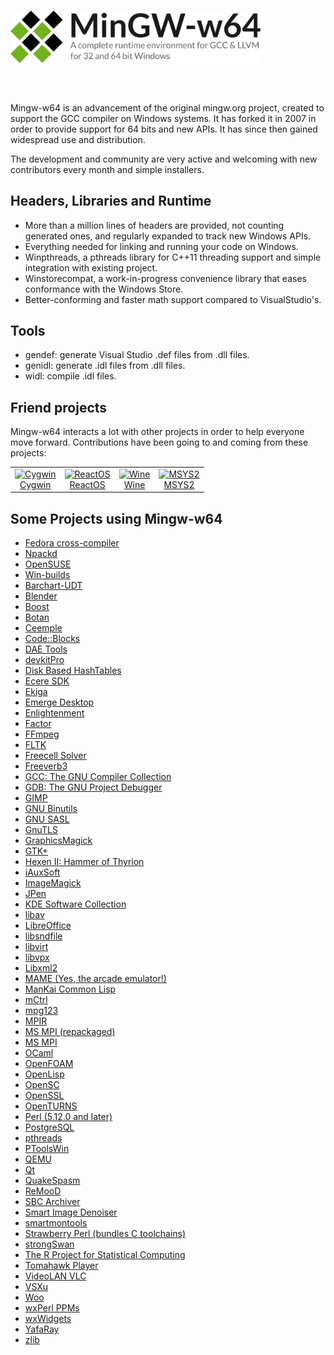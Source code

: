 <header>
<h1 style="text-align: left"><img src="header.svg" style="max-width: min(90%, 400px);"></h1>
</header>

# 

Mingw-w64 is an advancement of the original mingw.org project, created to
support the GCC compiler on Windows systems. It has forked it in 2007 in order
to provide support for 64 bits and new APIs. It has since then gained widespread
use and distribution.

The development and community are very active and welcoming with new
contributors every month and simple installers.

## Headers, Libraries and Runtime

- More than a million lines of headers are provided, not counting generated ones,
  and regularly expanded to track new Windows APIs.
- Everything needed for linking and running your code on Windows.
- Winpthreads, a pthreads library for C++11 threading support and simple
  integration with existing project.
- Winstorecompat, a work-in-progress convenience library that eases conformance with the Windows Store.
- Better-conforming and faster math support compared to VisualStudio's.

## Tools

- gendef: generate Visual Studio .def files from .dll files.
- genidl: generate .idl files from .dll files.
- widl: compile .idl files.

## Friend projects

Mingw-w64 interacts a lot with other projects in order to help everyone move
forward. Contributions have been going to and coming from these projects:

<table>
<tr>
<td style="text-align: center">
    <a href="http://cygwin.com" class="media" title="http://cygwin.com"><img src="./logos/cygwin-logo.png" title="Cygwin" width="64" height="64" alt="Cygwin" />
    <br>Cygwin
    </a>
</td>
<td style="text-align: center">
    <a href="http://reactos.com" class="media" title="http://reactos.com"><img src="./logos/reactos-logo.png" title="ReactOS" width="116" height="64" alt="ReactOS" />
    <br>
    ReactOS
    </a>
</td>
<td style="text-align: center">
    <a href="http://winehq.org" class="media" title="http://winehq.org"><img src="./logos/wine-logo.png" title="Wine" width="40" height="64" alt="Wine" />
    <br>
    Wine
    </a>
</td>
<td style="text-align: center">
    <a href="https://www.msys2.org" class="media" title="https://www.msys2.org"><img src="./logos/msys2-logo.png" title="MSYS2" width="64" height="64" alt="MSYS2" />
    <br>
    MSYS2
    </a>
</td>
</tr>
</table>

## Some Projects using Mingw-w64

- [Fedora cross-compiler](http://fedoraproject.org/wiki/MinGW)
- [Npackd](https://npackd.appspot.com)
- [OpenSUSE](http://opensuse.org)
- [Win-builds](http://win-builds.org)
- [Barchart-UDT](http://code.google.com/p/barchart-udt/)
- [Blender](http://www.blender.org/)
- [Boost](http://www.boost.org/)
- [Botan](http://botan.randombit.net/)
- [Ceemple](http://www.ceemple.com)
- [Code::Blocks](http://www.codeblocks.org/)
- [DAE Tools](http://daetools.sourceforge.net)
- [devkitPro](http://devkitpro.org/)
- [Disk Based HashTables](http://sourceforge.net/projects/dbh/)
- [Ecere SDK](http://www.ecere.org/)
- [Ekiga](http://www.ekiga.org/)
- [Emerge Desktop](http://emergedesktop.org)
- [Enlightenment](http://www.enlightenment.org/)
- [Factor](http://factorcode.org/)
- [FFmpeg](http://ffmpeg.mplayerhq.hu/)
- [FLTK](http://www.fltk.org/)
- [Freecell Solver](http://fc-solve.shlomifish.org/)
- [Freeverb3](http://freeverb3.sourceforge.net/)
- [GCC: The GNU Compiler Collection](http://gcc.gnu.org/)
- [GDB: The GNU Project Debugger](http://www.gnu.org/software/gdb/)
- [GIMP](http://gimp-win.sourceforge.net/stable.html)
- [GNU Binutils](http://www.gnu.org/software/binutils/)
- [GNU SASL](http://www.gnu.org/software/gsasl/)
- [GnuTLS](http://www.gnu.org/software/gnutls/)
- [GraphicsMagick](http://www.graphicsmagick.org/)
- [GTK+](http://www.gtk.org/download-windows-64bit.html)
- [Hexen II: Hammer of Thyrion](http://uhexen2.sf.net/)
- [iAuxSoft](http://www.iauxsoft.com/)
- [ImageMagick](http://www.imagemagick.org/)
- [JPen](http://jpen.sf.net/)
- [KDE Software Collection](http://kde.org/)
- [libav](http://libav.org/)
- [LibreOffice](http://www.libreoffice.org/)
- [libsndfile](http://www.mega-nerd.com/libsndfile/)
- [libvirt](http://libvirt.org/)
- [libvpx](http://www.webmproject.org/)
- [Libxml2](http://xmlsoft.org/)
- [MAME (Yes, the arcade emulator!)](http://mamedev.org/)
- [ManKai Common Lisp](http://common-lisp.net/project/mkcl/)
- [mCtrl](http://mctrl.org)
- [mpg123](http://www.mpg123.de/)
- [MPIR](http://www.mpir.org/)
- [MS MPI (repackaged)](https://bitbucket.org/Haroogan/microsoft-mpi/downloads)
- [MS MPI](http://www.symscape.com/configure-msmpi-for-mingw-w64)
- [OCaml](http://www.ocaml.org)
- [OpenFOAM](http://www.symscape.com/openfoam-1-7-x-on-windows-64-mpi)
- [OpenLisp](http://www.eligis.com/)
- [OpenSC](http://www.opensc-project.org/)
- [OpenSSL](http://www.openssl.org/)
- [OpenTURNS](http://www.openturns.org/)
- [Perl (5.12.0 and later)](http://www.perl.org/)
- [PostgreSQL](http://www.postgresql.org/)
- [pthreads](http://sourceware.org/pthreads-win32/)
- [PToolsWin](http://www.paratools.com/PToolsWIN)
- [QEMU](http://qemu.org)
- [Qt](http://qt-project.org/)
- [QuakeSpasm](http://quakespasm.sourceforge.net/)
- [ReMooD](http://remood.sf.net/)
- [SBC Archiver](http://sbcarchiver.cjb.net/)
- [Smart Image Denoiser](http://smartimagedenoiser.com/)
- [smartmontools](http://smartmontools.sourceforge.net/)
- [Strawberry Perl (bundles C toolchains)](http://strawberryperl.com/)
- [strongSwan](http://strongswan.org/)
- [The R Project for Statistical Computing](http://www.r-project.org/)
- [Tomahawk Player](http://www.tomahawk-player.org/)
- [VideoLAN VLC](http://www.videolan.org/vlc/)
- [VSXu](http://www.vsxu.com/)
- [Woo](http://www.woodem.eu/)
- [wxPerl PPMs](http://www.wxperl.co.uk/building/msw.html)
- [wxWidgets](http://www.wxwidgets.org/)
- [YafaRay](http://www.yafaray.org/)
- [zlib](http://www.zlib.net/)